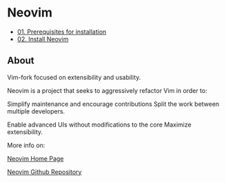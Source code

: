 # Neovim

- [01. Prerequisites for installation](./01.Neovim/01.Prerequisite_for_installation.md)
- [02. Install Neovim](./01.Neovim/02.Install_neovim.md)


## About

  Vim-fork focused on extensibility and usability.
  
  Neovim is a project that seeks to aggressively refactor Vim in order to:

  Simplify maintenance and encourage contributions
  Split the work between multiple developers.

  Enable advanced UIs without modifications to the core
  Maximize extensibility.
  

  More info on:  

  [Neovim Home Page](https://neovim.io/)

  [Neovim Github Repository](https://github.com/neovim/neovim)